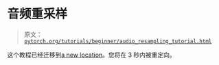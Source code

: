 # 音频重采样

> 原文：[`pytorch.org/tutorials/beginner/audio_resampling_tutorial.html`](https://pytorch.org/tutorials/beginner/audio_resampling_tutorial.html)

这个教程已经迁移到[a new location](https://pytorch.org/audio/stable/tutorials/audio_resampling_tutorial.html)。您将在 3 秒内被重定向。
